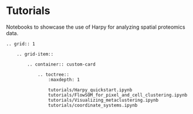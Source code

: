 <!-- images can have any resolution, but need to have ratio W x H = 3 x 2 -->

# Tutorials

<a name="tutorials"></a>

Notebooks to showcase the use of Harpy for analyzing spatial proteomics data.

```{eval-rst}
.. grid:: 1

    .. grid-item::

        .. container:: custom-card

            .. toctree::
                :maxdepth: 1

                tutorials/Harpy_quickstart.ipynb
                tutorials/FlowSOM_for_pixel_and_cell_clustering.ipynb
                tutorials/Visualizing_metaclustering.ipynb
                tutorials/coordinate_systems.ipynb

```
